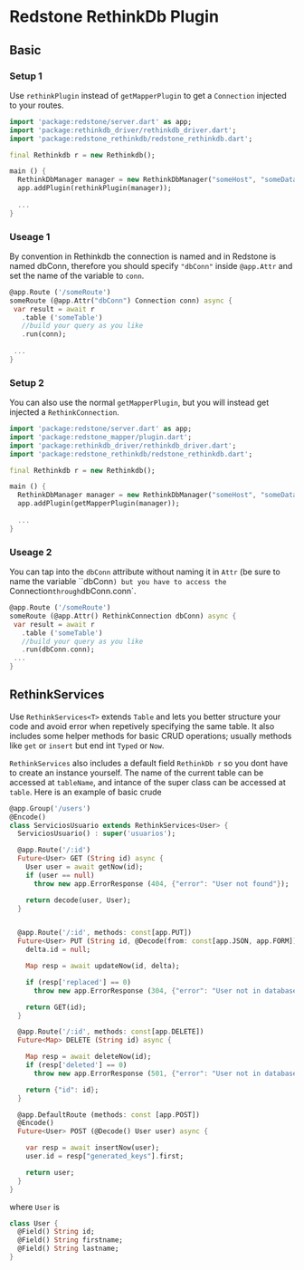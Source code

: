# Redstone RethinkDb Plugin
## Basic
### Setup 1
Use `rethinkPlugin` instead of `getMapperPlugin` to get a `Connection` injected to your routes.
```dart
import 'package:redstone/server.dart' as app;
import 'package:rethinkdb_driver/rethinkdb_driver.dart';
import 'package:redstone_rethinkdb/redstone_rethinkdb.dart';

final Rethinkdb r = new Rethinkdb();

main () {
  RethinkDbManager manager = new RethinkDbManager("someHost", "someDatabase");
  app.addPlugin(rethinkPlugin(manager));
  
  ...
}
```
### Useage 1
By convention in Rethinkdb the connection is named and in Redstone is named dbConn, therefore you should specify `"dbConn"` inside `@app.Attr` and set the name of the variable to `conn`.
```dart
@app.Route ('/someRoute')
someRoute (@app.Attr("dbConn") Connection conn) async {
 var result = await r
   .table ('someTable')
   //build your query as you like
   .run(conn);
   
 ...
}
```
### Setup 2
You can also use the normal `getMapperPlugin`, but you will instead get injected a `RethinkConnection`.
```dart
import 'package:redstone/server.dart' as app;
import 'package:redstone_mapper/plugin.dart';
import 'package:rethinkdb_driver/rethinkdb_driver.dart';
import 'package:redstone_rethinkdb/redstone_rethinkdb.dart';

final Rethinkdb r = new Rethinkdb();

main () {
  RethinkDbManager manager = new RethinkDbManager("someHost", "someDatabase");
  app.addPlugin(getMapperPlugin(manager));
  
  ...
}
```
### Useage 2
You can tap into the `dbConn` attribute without naming it in `Attr` (be sure to name the variable ``dbConn`) but you have to access the `Connection` through `dbConn.conn`.
```dart
@app.Route ('/someRoute')
someRoute (@app.Attr() RethinkConnection dbConn) async {
 var result = await r
   .table ('someTable')
   //build your query as you like
   .run(dbConn.conn);
 ...
}
```
## RethinkServices
Use `RethinkServices<T>` extends `Table` and lets you better structure your code and avoid error when repetively specifying the same table. It also
includes some helper methods for basic CRUD operations; usually methods like `get` or `insert` but end int `Typed` or `Now`.

`RethinkServices` also includes a default field `RethinkDb r` so you dont have to create an instance yourself. The name
 of the current table can be accessed at `tableName`, and intance of the super class can be accessed at `table`. Here is
 an example of basic crude
 
 ```dart
 @app.Group('/users')
 @Encode()
 class ServiciosUsuario extends RethinkServices<User> {
   ServiciosUsuario() : super('usuarios');
 
   @app.Route('/:id')
   Future<User> GET (String id) async {
     User user = await getNow(id);
     if (user == null)
       throw new app.ErrorResponse (404, {"error": "User not found"});
 
     return decode(user, User);
   }
 
 
   @app.Route('/:id', methods: const[app.PUT])
   Future<User> PUT (String id, @Decode(from: const[app.JSON, app.FORM]) User delta) async {
     delta.id = null;
 
     Map resp = await updateNow(id, delta);
 
     if (resp['replaced'] == 0)
       throw new app.ErrorResponse (304, {"error": "User not in database"});
 
     return GET(id);
   }
 
   @app.Route('/:id', methods: const[app.DELETE])
   Future<Map> DELETE (String id) async {
 
     Map resp = await deleteNow(id);
     if (resp['deleted'] == 0)
       throw new app.ErrorResponse (501, {"error": "User not in database"});
 
     return {"id": id};
   }
 
   @app.DefaultRoute (methods: const [app.POST])
   @Encode()
   Future<User> POST (@Decode() User user) async {
 
     var resp = await insertNow(user);
     user.id = resp["generated_keys"].first;
 
     return user;
   }
 }
 ```
 where `User` is
 ```dart
 class User {
   @Field() String id;
   @Field() String firstname;
   @Field() String lastname;
 }
 ```
